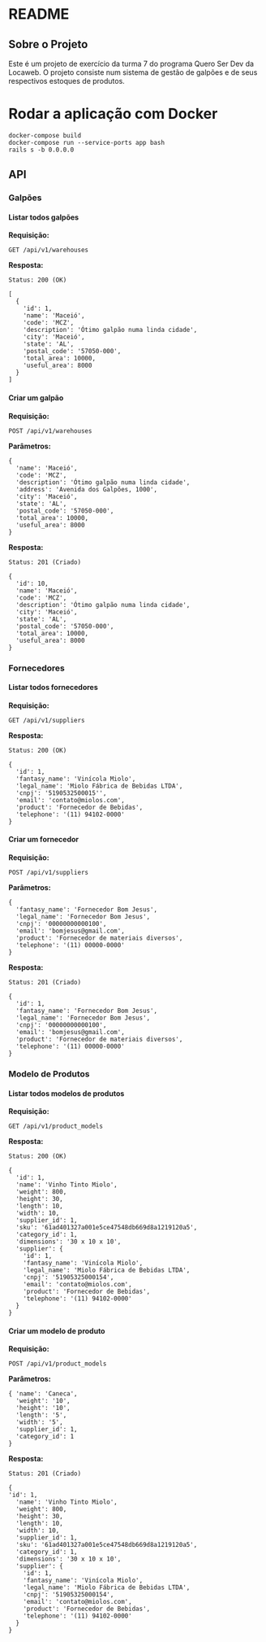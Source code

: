 # README

## Sobre o Projeto

Este é um projeto de exercício da turma 7 do programa Quero Ser Dev da Locaweb. O projeto consiste num sistema de gestão de galpões e de seus respectivos estoques de produtos.

# Rodar a aplicação com Docker

```
docker-compose build
docker-compose run --service-ports app bash
rails s -b 0.0.0.0
```
## API

### Galpões

#### Listar todos galpões

**Requisição:**

```
GET /api/v1/warehouses
```

**Resposta:**

```
Status: 200 (OK)

[
  {
    'id': 1,
    'name': 'Maceió',
    'code': 'MCZ',
    'description': 'Ótimo galpão numa linda cidade',
    'city': 'Maceió',
    'state': 'AL',
    'postal_code': '57050-000',
    'total_area': 10000,
    'useful_area': 8000
  }
]

```

#### Criar um galpão

**Requisição:**

```
POST /api/v1/warehouses
```

**Parâmetros:**

```
{
  'name': 'Maceió',
  'code': 'MCZ',
  'description': 'Ótimo galpão numa linda cidade',
  'address': 'Avenida dos Galpões, 1000',
  'city': 'Maceió',
  'state': 'AL',
  'postal_code': '57050-000',
  'total_area': 10000,
  'useful_area': 8000
}
```

**Resposta:**

```
Status: 201 (Criado)

{
  'id': 10,
  'name': 'Maceió',
  'code': 'MCZ',
  'description': 'Ótimo galpão numa linda cidade',
  'city': 'Maceió',
  'state': 'AL',
  'postal_code': '57050-000',
  'total_area': 10000,
  'useful_area': 8000
}
```

### Fornecedores

#### Listar todos fornecedores

**Requisição:**

```
GET /api/v1/suppliers
```

**Resposta:**

```
Status: 200 (OK)

{
  'id': 1,
  'fantasy_name': 'Vinícola Miolo',
  'legal_name': 'Miolo Fábrica de Bebidas LTDA',
  'cnpj': '5190532500015'',
  'email': 'contato@miolos.com',
  'product': 'Fornecedor de Bebidas',
  'telephone': '(11) 94102-0000'
}

```

#### Criar um fornecedor

**Requisição:**

```
POST /api/v1/suppliers
```

**Parâmetros:**

```
{
  'fantasy_name': 'Fornecedor Bom Jesus',
  'legal_name': 'Fornecedor Bom Jesus',
  'cnpj': '00000000000100',
  'email': 'bomjesus@gmail.com',
  'product': 'Fornecedor de materiais diversos',
  'telephone': '(11) 00000-0000'
}
```

**Resposta:**

```
Status: 201 (Criado)

{
  'id': 1,
  'fantasy_name': 'Fornecedor Bom Jesus',
  'legal_name': 'Fornecedor Bom Jesus',
  'cnpj': '00000000000100',
  'email': 'bomjesus@gmail.com',
  'product': 'Fornecedor de materiais diversos',
  'telephone': '(11) 00000-0000'
}
```

### Modelo de Produtos

#### Listar todos modelos de produtos

**Requisição:**

```
GET /api/v1/product_models
```

**Resposta:**

```
Status: 200 (OK)

{
  'id': 1,
  'name': 'Vinho Tinto Miolo',
  'weight': 800,
  'height': 30,
  'length': 10,
  'width': 10,
  'supplier_id': 1,
  'sku': '61ad401327a001e5ce47548db669d8a1219120a5',
  'category_id': 1,
  'dimensions': '30 x 10 x 10',
  'supplier': {
    'id': 1,
    'fantasy_name': 'Vinícola Miolo',
    'legal_name': 'Miolo Fábrica de Bebidas LTDA',
    'cnpj': '51905325000154',
    'email': 'contato@miolos.com',
    'product': 'Fornecedor de Bebidas',
    'telephone': '(11) 94102-0000'
  }
}

```

#### Criar um modelo de produto

**Requisição:**

```
POST /api/v1/product_models
```

**Parâmetros:**

```
{ 'name': 'Caneca',
  'weight': '10',
  'height': '10',
  'length': '5',
  'width': '5',
  'supplier_id': 1,
  'category_id': 1
}
```

**Resposta:**

```
Status: 201 (Criado)

{
'id': 1,
  'name': 'Vinho Tinto Miolo',
  'weight': 800,
  'height': 30,
  'length': 10,
  'width': 10,
  'supplier_id': 1,
  'sku': '61ad401327a001e5ce47548db669d8a1219120a5',
  'category_id': 1,
  'dimensions': '30 x 10 x 10',
  'supplier': {
    'id': 1,
    'fantasy_name': 'Vinícola Miolo',
    'legal_name': 'Miolo Fábrica de Bebidas LTDA',
    'cnpj': '51905325000154',
    'email': 'contato@miolos.com',
    'product': 'Fornecedor de Bebidas',
    'telephone': '(11) 94102-0000'
  }
}
```